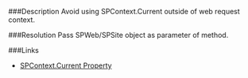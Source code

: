 ﻿<properties 
	pageTitle="RESP510222: SPContext.Current is used outside web context" 
    pageName="resp510222"
    parentPageId="csharp"
/>

###Description
Avoid using SPContext.Current outside of web request context.

###Resolution
Pass SPWeb/SPSite object as parameter of method.

###Links
- [SPContext.Current Property](https://msdn.microsoft.com/en-us/library/microsoft.sharepoint.spcontext.current(v=office.14).aspx)